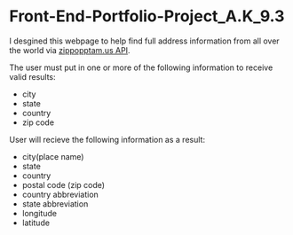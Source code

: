 # Front-End-Portfolio-Project_A.K_9.3

I desgined this webpage to help find full address information from all over the world via [zippopptam.us API](https://www.zippopotam.us/?format=j1).

The user must put in one  or more of the following information to receive valid results:

- city
- state
- country
- zip code

User will recieve the following information as a result:

- city(place name)
- state
- country
- postal code (zip code)
- country abbreviation
- state abbreviation
- longitude
- latitude



